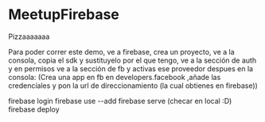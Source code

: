 # MeetupFirebase
Pizzaaaaaaa


Para poder correr este demo, ve a firebase, crea un proyecto, ve a la consola, copia el sdk y sustituyelo por el que tengo, ve a la sección de auth y en permisos ve a la sección de fb y activas ese proveedor despues en la consola:
(Crea una app en fb en developers.facebook ,añade las credencíales y pon la url de direccionamiento (la cual obtienes en firebase))

firebase login
firebase use --add
firebase serve (checar en local :D)
firebase deploy
